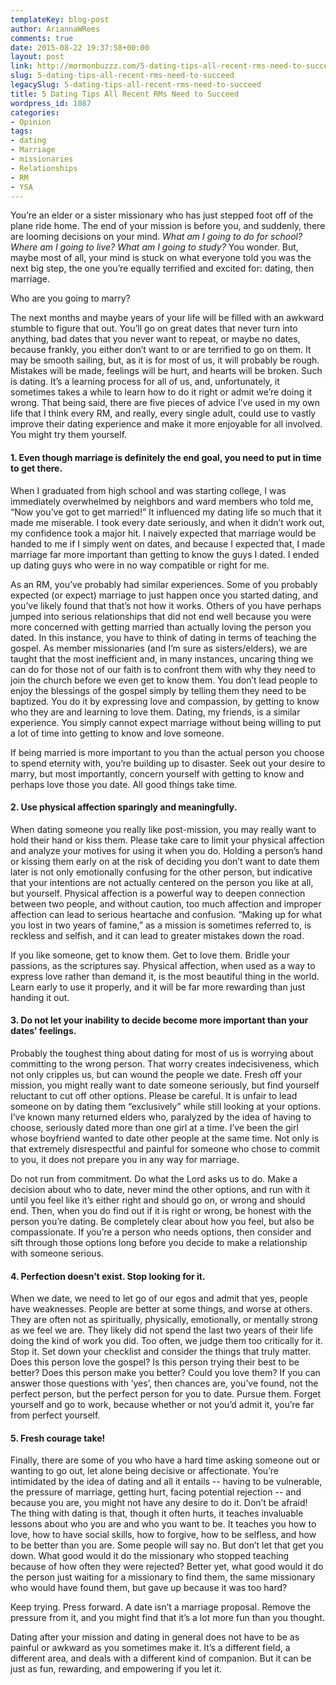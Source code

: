 ```yaml
---
templateKey: blog-post
author: AriannaWRees
comments: true
date: 2015-08-22 19:37:58+00:00
layout: post
link: http://mormonbuzzz.com/5-dating-tips-all-recent-rms-need-to-succeed/
slug: 5-dating-tips-all-recent-rms-need-to-succeed
legacySlug: 5-dating-tips-all-recent-rms-need-to-succeed
title: 5 Dating Tips All Recent RMs Need to Succeed
wordpress_id: 1087
categories:
- Opinion
tags:
- dating
- Marriage
- missionaries
- Relationships
- RM
- YSA
---
```


You’re an elder or a sister missionary who has just stepped foot off of the plane ride home. The end of your mission is before you, and suddenly, there are looming decisions on your mind. _What am I going to do for school? Where am I going to live? What am I going to study?_ You wonder. But, maybe most of all, your mind is stuck on what everyone told you was the next big step, the one you’re equally terrified and excited for: dating, then marriage.

Who are you going to marry?

The next months and maybe years of your life will be filled with an awkward stumble to figure that out. You’ll go on great dates that never turn into anything, bad dates that you never want to repeat, or maybe no dates, because frankly, you either don’t want to or are terrified to go on them. It may be smooth sailing, but, as it is for most of us, it will probably be rough. Mistakes will be made, feelings will be hurt, and hearts will be broken. Such is dating. It’s a learning process for all of us, and, unfortunately, it sometimes takes a while to learn how to do it right or admit we’re doing it wrong.
That being said, there are five pieces of advice I’ve used in my own life that I think every RM, and really, every single adult, could use to vastly improve their dating experience and make it more enjoyable for all involved. You might try them yourself.


#### 1. Even though marriage is definitely the end goal, you need to put in time to get there.




When I graduated from high school and was starting college, I was immediately overwhelmed by neighbors and ward members who told me, “Now you’ve got to get married!” It influenced my dating life so much that it made me miserable. I took every date seriously, and when it didn’t work out, my confidence took a major hit. I naively expected that marriage would be handed to me if I simply went on dates, and because I expected that, I made marriage far more important than getting to know the guys I dated. I ended up dating guys who were in no way compatible or right for me.

As an RM, you’ve probably had similar experiences. Some of you probably expected (or expect) marriage to just happen once you started dating, and you’ve likely found that that’s not how it works. Others of you have perhaps jumped into serious relationships that did not end well because you were more concerned with getting married than actually loving the person you dated. In this instance, you have to think of dating in terms of teaching the gospel. As member missionaries (and I’m sure as sisters/elders), we are taught that the most inefficient and, in many instances, uncaring thing we can do for those not of our faith is to confront them with why they need to join the church before we even get to know them. You don’t lead people to enjoy the blessings of the gospel simply by telling them they need to be baptized. You do it by expressing love and compassion, by getting to know who they are and learning to love them. Dating, my friends, is a similar experience. You simply cannot expect marriage without being willing to put a lot of time into getting to know and love someone.

If being married is more important to you than the actual person you choose to spend eternity with, you’re building up to disaster. Seek out your desire to marry, but most importantly, concern yourself with getting to know and perhaps love those you date. All good things take time.


#### 2. Use physical affection sparingly and meaningfully.




When dating someone you really like post-mission, you may really want to hold their hand or kiss them. Please take care to limit your physical affection and analyze your motives for using it when you do. Holding a person’s hand or kissing them early on at the risk of deciding you don’t want to date them later is not only emotionally confusing for the other person, but indicative that your intentions are not actually centered on the person you like at all, but yourself. Physical affection is a powerful way to deepen connection between two people, and without caution, too much affection and improper affection can lead to serious heartache and confusion. “Making up for what you lost in two years of famine,” as a mission is sometimes referred to, is reckless and selfish, and it can lead to greater mistakes down the road.

If you like someone, get to know them. Get to love them. Bridle your passions, as the scriptures say. Physical affection, when used as a way to express love rather than demand it, is the most beautiful thing in the world. Learn early to use it properly, and it will be far more rewarding than just handing it out.


#### 3. Do not let your inability to decide become more important than your dates’ feelings.




Probably the toughest thing about dating for most of us is worrying about committing to the wrong person. That worry creates indecisiveness, which not only cripples us, but can wound the people we date. Fresh off your mission, you might really want to date someone seriously, but find yourself reluctant to cut off other options. Please be careful. It is unfair to lead someone on by dating them “exclusively” while still looking at your options. I’ve known many returned elders who, paralyzed by the idea of having to choose, seriously dated more than one girl at a time. I’ve been the girl whose boyfriend wanted to date other people at the same time. Not only is that extremely disrespectful and painful for someone who chose to commit to you, it does not prepare you in any way for marriage.

Do not run from commitment. Do what the Lord asks us to do. Make a decision about who to date, never mind the other options, and run with it until you feel like it’s either right and should go on, or wrong and should end. Then, when you do find out if it is right or wrong, be honest with the person you’re dating. Be completely clear about how you feel, but also be compassionate. If you’re a person who needs options, then consider and sift through those options long before you decide to make a relationship with someone serious.


#### 4. Perfection doesn’t exist. Stop looking for it.




When we date, we need to let go of our egos and admit that yes, people have weaknesses. People are better at some things, and worse at others. They are often not as spiritually, physically, emotionally, or mentally strong as we feel we are. They likely did not spend the last two years of their life doing the kind of work you did. Too often, we judge them too critically for it. Stop it. Set down your checklist and consider the things that truly matter. Does this person love the gospel? Is this person trying their best to be better? Does this person make you better? Could you love them? If you can answer those questions with ‘yes’, then chances are, you’ve found, not the perfect person, but the perfect person for you to date. Pursue them. Forget yourself and go to work, because whether or not you’d admit it, you’re far from perfect yourself.


#### 5. Fresh courage take!




Finally, there are some of you who have a hard time asking someone out or wanting to go out, let alone being decisive or affectionate. You’re intimidated by the idea of dating and all it entails -- having to be vulnerable, the pressure of marriage, getting hurt, facing potential rejection -- and because you are, you might not have any desire to do it. Don’t be afraid! The thing with dating is that, though it often hurts, it teaches invaluable lessons about who you are and who you want to be. It teaches you how to love, how to have social skills, how to forgive, how to be selfless, and how to be better than you are. Some people will say no. But don’t let that get you down. What good would it do the missionary who stopped teaching because of how often they were rejected? Better yet, what good would it do the person just waiting for a missionary to find them, the same missionary who would have found them, but gave up because it was too hard?

Keep trying. Press forward. A date isn’t a marriage proposal. Remove the pressure from it, and you might find that it’s a lot more fun than you thought.

Dating after your mission and dating in general does not have to be as painful or awkward as you sometimes make it. It’s a different field, a different area, and deals with a different kind of companion. But it can be just as fun, rewarding, and empowering if you let it.
